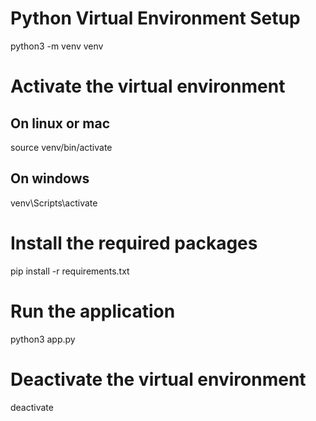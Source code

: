 # Python Virtual Environment Setup
python3 -m venv venv

# Activate the virtual environment
## On linux or mac
source venv/bin/activate

## On windows
venv\Scripts\activate

# Install the required packages
pip install -r requirements.txt

# Run the application
python3 app.py

# Deactivate the virtual environment
deactivate

